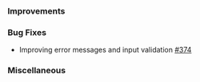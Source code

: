 ### Improvements

### Bug Fixes
- Improving error messages and input validation [#374](https://github.com/pulumi/pulumi-pulumiservice/issues/374)

### Miscellaneous
